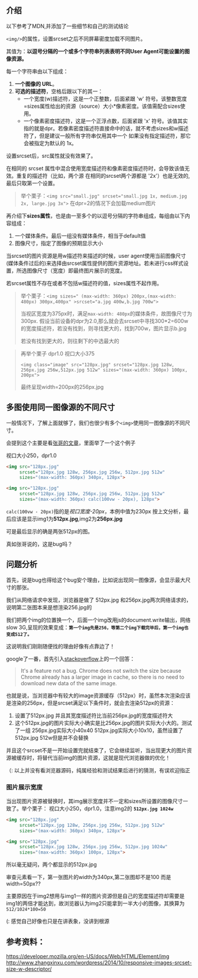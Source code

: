 ## 介绍

以下参考了MDN,并添加了一些细节和自己的测试结论

`<img/>`的属性，设置srcset之后不同屏幕密度加载不同图片。

其值为：**以逗号分隔的一个或多个字符串列表表明不同User Agent可能设置的图像资源。**

每一个字符串由以下组成：
1. **一个图像的 URL**。
2. **可选的描述符**，空格后跟以下的其一：
   - 一个宽度(w)描述符，这是一个正整数，后面紧跟 'w' 符号。该整数宽度=sizes属性给出的资源（source）大小*像素密度。该值需配合sizes使用。
   - 一个像素密度描述符，这是一个正浮点数，后面紧跟 'x' 符号。该值其实指的就是dpr。若像素密度描述符直接命中的话，就不考虑sizes和w描述符了，但是建议一般所有字符串仅用其中一个
如果没有指定描述符，那它会被指定为默认的 1x。


<!--more-->


设置srcset后，src属性就没有效果了。

在相同的 srcset 属性中混合使用宽度描述符和像素密度描述符时，会导致该值无效。重复的描述符（比如，两个源 在相同的srcset两个源都是 '2x'）也是无效的,最后只取第一个设置。

>举个栗子：`<img src="small.jpg" srcset="small.jpg 1x, medium.jpg 2x, large.jpg 3x">` 在dpr=2的情况下会加载medium图片

再介绍下**sizes属性**，也是由一至多个的以逗号分隔的字符串组成，每组由以下内容组成：
1. 一个媒体条件。最后一组没有媒体条件，相当于default值
2. 图像尺寸，指定了图像的预期显示大小

当srcset的图片资源是用w描述符来描述的时候，user agent使用当前图像尺寸(媒体条件过后的)来选择由srcset属性提供的图片资源地址。若未进行css样式设置，所选图像尺寸（宽度）即最终图片展示的宽度。

若srcset属性不存在或者不包括w描述符的值，sizes属性不起作用。

>举个栗子：`<img sizes=" (max-width: 360px) 200px,(max-width: 480px) 300px,400px" >srcset="a.jpg 400w,b.jpg 700w">` 
>
> 当视区宽度为375px时，满足`max-width: 480px`的媒体条件，故图像尺寸为300px. 假设当前设备的dpr为2.0,那么就会去srcset中寻找300*2=600w的宽度描述符，若没有找到，则寻找更大的，找到700w，图片显示b.jpg
>
> 若没有找到更大的，则往剩下的中选最大的

>再举个栗子 dpr1.0 视口大小375 
>
>`<img class="image" src="128px.jpg" srcset="128px.jpg 128w, 256px.jpg 256w,512px.jpg 512w" sizes="(max-width: 360px) 100px, 200px">`
>
>最终呈现width=200px的256px.jpg

## 多图使用同一图像源的不同尺寸

一般情况下，了解上面就够了，我们也很少有多个`<img>`使用同一图像源的不同尺寸。

会提到这个主要是看<a href="http://www.zhangxinxu.com/wordpress/2014/10/responsive-images-srcset-size-w-descriptor/">张哥的文章</a>，里面举了一个这个例子

视口大小250，dpr1.0
```html
<img src="128px.jpg"
     srcset="128px.jpg 128w, 256px.jpg 256w, 512px.jpg 512w"
     sizes="(max-width: 360px) 340px, 128px">

<img src="128px.jpg"
     srcset="128px.jpg 128w, 256px.jpg 256w, 512px.jpg 512w"
     sizes="(max-width: 360px) calc(100vw - 20px), 128px">
```
`calc(100vw - 20px)`指的是*视口宽度-20px*，本例中值为230px
按上文分析，最后应该是显示img1为**512px.jpg**,img2为**256px.jpg**

可是最后显示的确是两张512px的图。

真如张哥说的，这是bug吗？

## 问题分析
首先，说是bug也得给这个bug安个理由，比如说出现同一图像源，会显示最大尺寸的那张。

我们从网络请求中发现，浏览器是做了 512px.jpg 和256px.jpg两次网络请求的，说明第二张图本来是想渲染256.jpg的

我们把两个img的位置换一个，后面一个img改用js的document.write输出，网络slow 3G,呈现的效果变成：**`第一个img先是256，等第二个img下载完毕后，第一个img也变成512了。`**

这说明我们刚刚随便找的理由好像有点靠边了！
 
google了一番，首先引入<a href="https://stackoverflow.com/questions/28155861/google-chrome-version-40-srcset-attribute-problems/28160797#28160797">stackoverflow</a>上的一个回答：

>It's a feature not a bug. Chrome does not switch the size because Chrome already has a larger image in cache, so there is no need to download new data of the same image.

也就是说，当浏览器中有较大的image资源缓存（512px）时，虽然本次渲染应该是渲染的256px，但是srcset满足以下条件时，就会去渲染512px的资源：
1. 设置了512px.jpg 并且其宽度描述符比当前256px.jpg的宽度描述符大
2. 这个512px.jpg的图片实际大小确实是比256px.jpg的图片实际大小大的。测试了一组 256px.jpg实际大小40x40 512px.jpg实际大小10x10，虽然设置了512px.jpg 512w但是并不会替换

并且这个srcset不是一开始设置完就结束了，它会继续监听，当出现更大的图片资源被缓存时，将替代当前img的图片资源，这就是现代浏览器做的优化！

（: 以上并没有看浏览器源码，纯属经验和测试结果后进行的猜测，有误欢迎指正

### 图片展示宽度

当出现图片资源被替换时，其img展示宽度并不一定和sizes所设置的图像尺寸一致了。举个栗子：
视口大小250，dpr1.0，注意img2的 **`512px.jpg 1024w`**
```html
<img src="128px.jpg"
     srcset="128px.jpg 128w, 256px.jpg 256w, 512px.jpg 512w"
     sizes="(max-width: 360px) 340px, 128px">

<img src="128px.jpg"
     srcset="128px.jpg 128w, 256px.jpg 256w, 512px.jpg 1024w"
     sizes="(max-width: 360px) 100px, 128px">
```
所以毫无疑问，两个都显示的512px.jpg

审查元素看一下，第一张图片的width为340px,第二张图却不是100 而是width=50px??

主要原因在于img2想用与img1一样的图片资源但是自己的宽度描述符却需要是img1的两倍才能达到，故浏览器认为img2只能拿到一半大小的图像，其换算为 `512/1024*100=50`

(: 感觉自己好像也只是在讲表象，没讲到根源

## 参考资料：
https://developer.mozilla.org/en-US/docs/Web/HTML/Element/img
http://www.zhangxinxu.com/wordpress/2014/10/responsive-images-srcset-size-w-descriptor/
